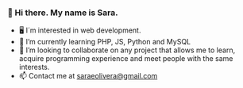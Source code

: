 ### 👋 Hi there. My name is Sara. 

* :desktop_computer: I´m interested in web development.
* 🌱 I’m currently learning PHP, JS, Python and MySQL
* 👯 I’m looking to collaborate on any project that allows me to learn, acquire programming experience and meet people with the same interests. 
* 📫 Contact me at saraeolivera@gmail.com
<!--
**SaraEOlivera/SaraeOlivera** is a ✨ _special_ ✨ repository because its `README.md` (this file) appears on your GitHub profile.

Here are some ideas to get you started:

- 🔭 I’m currently working on ...
- 🌱 I’m currently learning ...
- 👯 I’m looking to collaborate on ...
- 🤔 I’m looking for help with ...
- 💬 Ask me about ...
- 📫 How to reach me: ...
- 😄 Pronouns: ...
- ⚡ Fun fact: ...
-->
